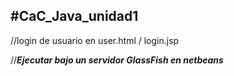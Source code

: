 #CaC_Java_unidad1
-------------------
//login de usuario en user.html / login.jsp

//***Ejecutar bajo un servidor GlassFish en netbeans***